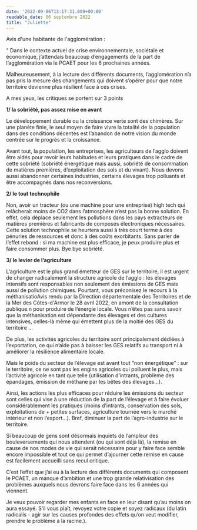 ```yaml
---
date: '2022-09-06T13:17:31.000+00:00'
readable_date: 06 septembre 2022
title: "Juliette"
---
```


Avis d'une habitante de l'agglomération :

" Dans le contexte actuel de crise environnementale, sociétale et économique, j’attendais beaucoup d’engagements de la part de l’agglomération via le PCAET pour les 6 prochaines années.

Malheureusement, à la lecture des différents documents, l’agglomération n’a pas pris la mesure des changements qui doivent s’opérer pour que notre territoire devienne plus résilient face à ces crises.

A mes yeux, les critiques se portent sur 3 points

**1/ la sobriété, pas assez mise en avant**

Le développement durable ou la croissance verte sont des chimères. Sur une planète finie, le seul moyen de faire vivre la totalité de la population dans des conditions décentes est l’abandon de notre vision du monde centrée sur le progrès et la croissance.

Avant tout, la population, les entreprises, les agriculteurs de l’agglo doivent être aidés pour revoir leurs habitudes et leurs pratiques dans le cadre de cette sobriété (sobriété énergétique mais aussi, sobriété de consommation de matières premières, d’exploitation des sols et du vivant). Nous devons aussi abandonner certaines industries, certains élevages trop polluants et être accompagnés dans nos reconversions.

**2/ le tout technophile**

Non, avoir un tracteur (ou une machine pour une entreprise) high tech qui relâcherait moins de CO2 dans l’atmosphère n’est pas la bonne solution. En effet, cela déplace seulement les pollutions dans les pays extracteurs de matières premières et fabricants de composés électroniques nécessaires. Cette solution technophile se heurtera aussi à très court terme à des pénuries de ressources et donc à des coûts exorbitants. Sans parler de l’effet rebond : si ma machine est plus efficace, je peux produire plus et faire consommer plus. Bye bye sobriété.

**3/ le levier de l’agriculture**

L’agriculture est le plus grand émetteur de GES sur le territoire, il est urgent de changer radicalement la structure agricole de l’agglo : les élevages intensifs sont responsables non seulement des émissions de GES mais aussi de pollution chimiques. Pourtant, vous préconisez le recours à la méthanisatioAvis rendu par la Direction départementale des Territoires et de la Mer des Côtes-d'Armor le 28 avril 2022, en amont de la consultation publique.n pour produire de l’énergie locale. Vous n’êtes pas sans savoir que la méthanisation est dépendante des élevages et des cultures intensives, celles-là même qui émettent plus de la moitié des GES du territoire …

De plus, les activités agricoles du territoire sont principalement dédiées à l’exportation, ce qui n’aide pas à baisser les GES relatifs au transport ni à améliorer la résilience alimentaire locale.

Mais le poids du secteur de l’élevage est avant tout “non énergétique” : sur le territoire, ce ne sont pas les engins agricoles qui polluent le plus, mais l’activité agricole en tant que telle (utilisation d’intrants, problème des épandages, émission de méthane par les bêtes des élevages…).

Ainsi, les actions les plus efficaces pour réduire les émissions du secteur sont celles qui vise à une réduction de la part de l’élevage et à faire évoluer considérablement les pratiques (moins d’intrants, conservation des sols, exploitations de + petites surfaces, agriculture tournée vers le marché intérieur et non l’export…). Bref, diminuer la part de l’agro-industrie sur le territoire.


Si beaucoup de gens sont désormais inquiets de l’ampleur des bouleversements qui nous attendent (ou qui sont déjà là), la remise en cause de nos modes de vie qui serait nécessaire pour y faire face semble encore impossible et tout ce qui permet d’ajourner cette remise en cause est facilement accueilli sans recul critique.

C’est l’effet que j’ai eu à la lecture des différents documents qui composent le PCAET, un manque d’ambition et une trop grande relativisation des problèmes auxquels nous devrons faire face dans les 6 années qui viennent.

Je veux pouvoir regarder mes enfants en face en leur disant qu’au moins on aura essayé. S’il vous plaît, revoyez votre copie et soyez radicaux (du latin radicalis - agir sur les causes profondes des effets qu’on veut modifier, prendre le problème à la racine.).